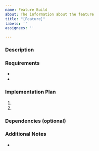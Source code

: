 ```yaml
---
name: Feature Build
about: The information about the feature
title: "[Feature]"
labels: ''
assignees: ''

---
```


### Description

### Requirements
- 
- 

### Implementation Plan
1. 
2. 

### Dependencies (optional)

### Additional Notes
-
